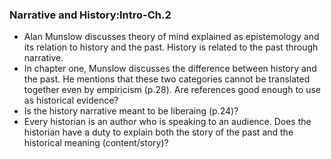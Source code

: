 ### Narrative and History:Intro-Ch.2
- Alan Munslow discusses theory of mind explained as epistemology and its relation to history and the past. History is related to the past through narrative.
- In chapter one, Munslow discusses the difference between history and the past. He mentions that these two categories cannot be translated together even by empiricism (p.28). Are references good enough to use as historical evidence?
- Is the history narrative meant to be liberaing (p.24)?
- Every historian is an author who is speaking to an audience. Does the historian have a duty to explain both the story of the past and the historical meaning (content/story)?

